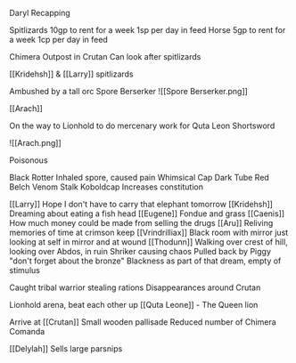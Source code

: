 Daryl Recapping

Spitlizards
	10gp to rent for a week
	1sp per day in feed
Horse
	5gp to rent for a week
	1cp per day in feed

Chimera Outpost in Crutan
	Can look after spitlizards

[[Kridehsh]] & [[Larry]] spitlizards

Ambushed by a tall orc
Spore Berserker
![[Spore Berserker.png]]


[[Arach]]

On the way to Lionhold to do mercenary work for Quta Leon
Shortsword 

![[Arach.png]]

Poisonous

Black Rotter 
	Inhaled spore, caused pain
Whimsical Cap
Dark Tube
Red Belch
Venom Stalk
Koboldcap
	Increases constitution


[[Larry]]
	Hope I don't have to carry that elephant tomorrow
[[Kridehsh]]
	Dreaming about eating a fish head
[[Eugene]]
	Fondue and grass
[[Caenis]]
	How much money could be made from selling the drugs
[[Aru]]
	Reliving memories of time at crimson keep
[[Vrindrilliax]]
	Black room with mirror just looking at self in mirror and at wound
[[Thodunn]]
	Walking over crest of hill, looking over Abdos, in ruin
	Shriker causing chaos
	Pulled back by Piggy "don't forget about the bronze"
	Blackness as part of that dream, empty of stimulus


Caught tribal warrior stealing rations
Disappearances around Crutan

Lionhold arena, beat each other up
[[Quta Leone]] - The Queen lion


Arrive at [[Crutan]]
Small wooden pallisade
Reduced number of Chimera Comanda

[[Delylah]]
	Sells large parsnips
	